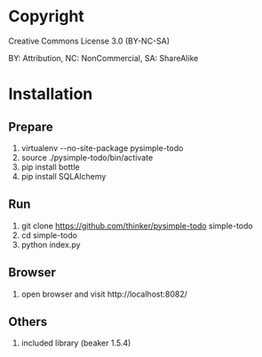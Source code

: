 Copyright
===
Creative Commons License 3.0 (BY-NC-SA)

BY: Attribution, NC: NonCommercial, SA: ShareAlike

Installation
===

Prepare
---
1. virtualenv --no-site-package pysimple-todo
2. source ./pysimple-todo/bin/activate
3. pip install bottle
4. pip install SQLAlchemy

Run
---
1. git clone https://github.com/thinker/pysimple-todo simple-todo
2. cd simple-todo
3. python index.py

Browser
---
1. open browser and visit http://localhost:8082/

Others
---
1. included library (beaker 1.5.4)